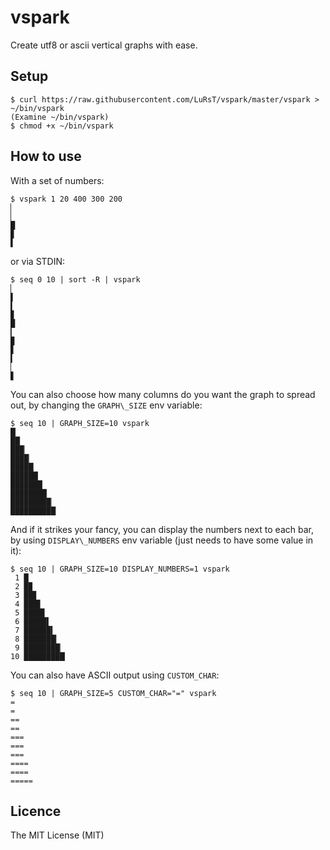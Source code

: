 vspark
======

Create utf8 or ascii vertical graphs with ease.

## Setup

    $ curl https://raw.githubusercontent.com/LuRsT/vspark/master/vspark > ~/bin/vspark
    (Examine ~/bin/vspark)
    $ chmod +x ~/bin/vspark

## How to use

With a set of numbers:

    $ vspark 1 20 400 300 200
    ▏
    ▏
    █
    ▊
    ▌

or via STDIN:

    $ seq 0 10 | sort -R | vspark
    ▏
    ▌
    ▍
    ▊
    █
    ▎
    ▉
    ▋
    ▍
    ▏
    ▋

You can also choose how many columns do you want the graph to spread out, by changing the `GRAPH\_SIZE` env variable:

    $ seq 10 | GRAPH_SIZE=10 vspark
    █▏
    ██▏
    ███▏
    ████▏
    █████▏
    ██████▏
    ███████▏
    ████████▏
    █████████▏
    ██████████▏

And if it strikes your fancy, you can display the numbers next to each bar, by
using `DISPLAY\_NUMBERS` env variable (just needs to have some value in it):

    $ seq 10 | GRAPH_SIZE=10 DISPLAY_NUMBERS=1 vspark
     1 █
     2 █▉
     3 ██▊
     4 ███▋
     5 ████▋
     6 █████▌
     7 ██████▍
     8 ███████▎
     9 ████████▏
    10 █████████▏


You can also have ASCII output using `CUSTOM_CHAR`:

    $ seq 10 | GRAPH_SIZE=5 CUSTOM_CHAR="=" vspark
    =
    =
    ==
    ==
    ===
    ===
    ===
    ====
    ====
    =====

## Licence

The MIT License (MIT)
